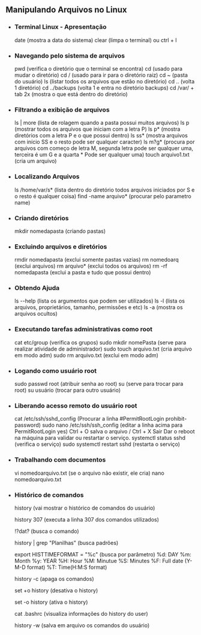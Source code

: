 ## Manipulando Arquivos no Linux

- ### Terminal Linux - Apresentação

    date (mostra a data do sistema)
    clear (limpa o terminal) ou ctrl + l

- ### Navegando pelo sistema de arquivos

    pwd (verifica o diretório que o terminal se encontra)
    cd (usado para mudar o diretório)
    cd / (usado para ir para o diretório raiz)
    cd ~ (pasta do usuário)
    ls (listar todos os arquivos que estão no diretório)
    cd .. (volta 1 diretório)
    cd ../backups (volta 1 e entra no diretório backups)
    cd /var/ + tab 2x (mostra o que está dentro do diretório)

- ### Filtrando a exibição de arquivos

    ls | more (lista de rolagem quando a pasta possui muitos arquivos)
    ls p (mostrar todos os arquivos que iniciam com a letra P)
    ls p* (mostra diretórios com a letra P e o que possui dentro)
    ls ss* (mostra arquivos com início SS e o resto pode ser qualquer caracter)
    ls m?g* (procura por arquivos com começo de letra M, segunda letra pode ser qualquer uma, terceira é um G e a quarta * Pode ser qualquer uma)
    touch arquivo1.txt (cria um arquivo)

- ### Localizando Arquivos

    ls /home/var/s* (lista dentro do diretório todos arquivos iniciados por S e o resto é qualquer coisa)
    find -name arquivo* (procurar pelo parametro name)

- ### Criando diretórios

    mkdir nomedapasta (criando pastas)

- ### Excluindo arquivos e diretórios

    rmdir nomedapasta (exclui somente pastas vazias)
    rm nomedoarq (exclui arquivos)
    rm arquivo* (exclui todos os arquivos)
    rm -rf nomedapasta (exclui a pasta e tudo que possui dentro)

- ### Obtendo Ajuda

    ls --help (lista os argumentos que podem ser utilizados)
    ls -l (lista os arquivos, proprietários, tamanho, permissões e etc)
    ls -a (mostra os arquivos ocultos)

- ### Executando tarefas administrativas como root

    cat etc/group (verifica os grupos)
    sudo mkdir nomePasta (serve para realizar atividade de administrador)
    sudo touch arquivo.txt (cria arquivo em modo adm)
    sudo rm arquivo.txt (exclui em modo adm)

- ### Logando como usuário root

    sudo passwd root (atribuir senha ao root)
    su (serve para trocar para root)
    su usuário (trocar para outro usuário)

- ### Liberando acesso remoto do usuário root

    cat /etc/ssh/sshd_config 
    (Procurar a linha #PermitRootLogin prohibit-password)
    sudo nano /etc/ssh/ssh_config
    (editar a linha acima para PermitRootLogin yes)
    Ctrl + O salva o arquivo / Ctrl + X Sair
    Dar o reboot na máquina para validar ou restartar o serviço.
    systemctl status sshd (verifica o serviço)
    sudo systemctl restart sshd (restarta o serviço)

- ### Trabalhando com documentos

    vi nomedoarquivo.txt (se o arquivo não existir, ele cria)
    nano nomedoarquivo.txt 

- ### Histórico de comandos

    history (vai mostrar o histórico de comandos do usuário)
    
    history 307 (executa a linha 307 dos comandos utilizados)
    
    !?dat? (busca o comando)
    
    history | grep "Planilhas" (busca padrões)
    
    export HISTTIMEFORMAT = "%c" (busca por parâmetro)
    %d: DAY
    %m: Month
    %y: YEAR
    %H: Hour
    %M: Minutue
    %S: Minutes
    %F: Full date (Y-M-D format)
    %T: Time(H:M:S format)
    
    history -c (apaga os comandos)
    
    set +o history (desativa o history)
    
    set -o history (ativa o history)
    
    cat .bashrc (visualiza informações do history do user)
    
    history -w (salva em arquivo os comandos do usuário)
